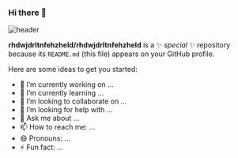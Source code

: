### Hi there 👋

![header](https://capsule-render.vercel.app/api?type=waving&color=timeGradient&text=Welcome%20to%20SJ's%20GitHub%20👋&animation=twinkling&fontSize=35&fontAlignY=40&fontAlign=70&height=250)

**rhdwjdrltnfehzheld/rhdwjdrltnfehzheld** is a ✨ _special_ ✨ repository because its `README.md` (this file) appears on your GitHub profile.

Here are some ideas to get you started:

- 🔭 I’m currently working on ...
- 🌱 I’m currently learning ...
- 👯 I’m looking to collaborate on ...
- 🤔 I’m looking for help with ...
- 💬 Ask me about ...
- 📫 How to reach me: ...
- 😄 Pronouns: ...
- ⚡ Fun fact: ...

